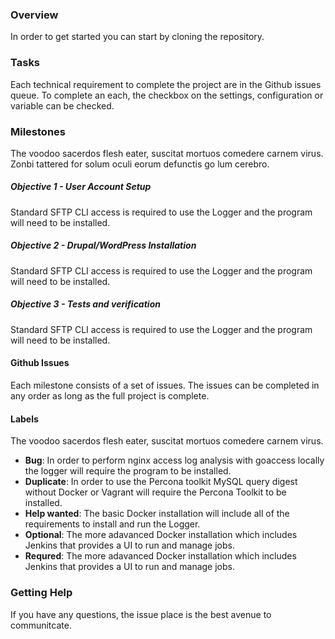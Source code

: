 ### Overview

In order to get started you can start by cloning the repository. 

### Tasks

Each technical requirement to complete the project are in the Github issues queue. To complete an each, the checkbox on the settings, configuration or variable can be checked. 


### Milestones

The voodoo sacerdos flesh eater, suscitat mortuos comedere carnem virus. Zonbi tattered for solum oculi eorum defunctis go lum cerebro. 

##### Objective 1 - User Account Setup

Standard SFTP CLI access is required to use the Logger and the program will need to be installed.
 
##### Objective 2 - Drupal/WordPress Installation

Standard SFTP CLI access is required to use the Logger and the program will need to be installed.
 
##### Objective 3 - Tests and verification

Standard SFTP CLI access is required to use the Logger and the program will need to be installed.
 
#### Github Issues

Each milestone consists of a set of issues. The issues can be completed in any order as long as the full project is complete.

#### Labels

The voodoo sacerdos flesh eater, suscitat mortuos comedere carnem virus. 

- **Bug**: In order to perform nginx access log analysis with goaccess locally the logger will require
    the program to be installed.
- **Duplicate**: In order to use the Percona toolkit MySQL query digest without Docker or Vagrant
   will require the Percona Toolkit to be installed.
- **Help wanted**: The basic Docker installation will include all of the requirements to 
   install and run the Logger.
- **Optional**: The more adavanced Docker installation which includes Jenkins that provides
   a UI to run and manage jobs. 
- **Requred**: The more adavanced Docker installation which includes Jenkins that provides
   a UI to run and manage jobs.

### Getting Help

If you have any questions, the issue place is the best avenue to communitcate.


